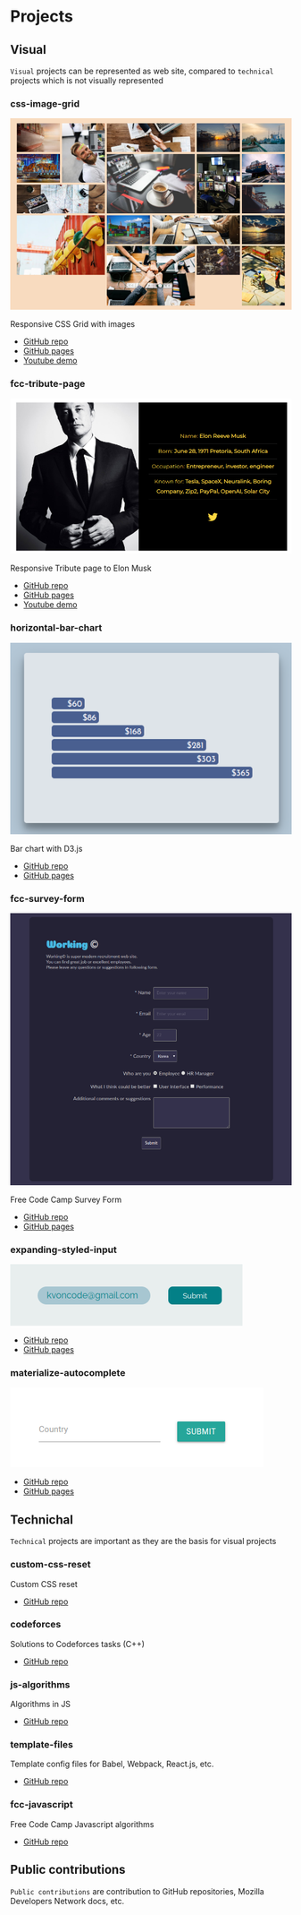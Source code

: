 # Projects


## Visual

`Visual` projects can be represented as web site, compared to `technical` projects which is not visually represented

### css-image-grid

![Screenshoot](img/css-grid.png)

Responsive CSS Grid with images

- [GitHub repo](https://github.com/kvoncode/css-image-grid)
- [GitHub pages](https://kvoncode.github.io/css-image-grid/)
- [Youtube demo](https://youtu.be/xdxTXP1x_Uo)

### fcc-tribute-page

![Screenshoot](img/elon.png)


Responsive Tribute page to Elon Musk

- [GitHub repo](https://github.com/kvoncode/fcc-tribute-page)
- [GitHub pages](https://kvoncode.github.io/fcc-tribute-page/)
- [Youtube demo](https://youtu.be/8j7-l2hCNR8)

### horizontal-bar-chart

![Screenshoot](img/bar-chart.png)


Bar chart with D3.js

- [GitHub repo](https://github.com/kvoncode/horizontal-bar-chart)
- [GitHub pages](https://kvoncode.github.io/horizontal-bar-chart/)

### fcc-survey-form

![Screenshoot](img/form.png)


Free Code Camp Survey Form

- [GitHub repo](https://github.com/kvoncode/fcc-survey-form)
- [GitHub pages](https://kvoncode.github.io/fcc-survey-form/)

### expanding-styled-input

![Screenshoot](img/expand.png)


- [GitHub repo](https://github.com/kvoncode/expanding-styled-input)
- [GitHub pages](https://kvoncode.github.io/expanding-styled-input/)

### materialize-autocomplete


![Screenshoot](img/materialize.png)


- [GitHub repo](https://github.com/kvoncode/materialize-autocomplete)
- [GitHub pages](https://kvoncode.github.io/materialize-autocomplete/)

## Technichal

`Technical` projects are important as they are the basis for visual projects

### custom-css-reset

Custom CSS reset

- [GitHub repo](https://github.com/kvoncode/custom-css-reset)

### codeforces

Solutions to Codeforces tasks (C++)

- [GitHub repo](https://github.com/kvoncode/codeforces)

### js-algorithms

Algorithms in JS

- [GitHub repo](https://github.com/kvoncode/js-algorithms)

### template-files

Template config files for Babel, Webpack, React.js, etc.

- [GitHub repo](https://github.com/kvoncode/template-files)

### fcc-javascript

Free Code Camp Javascript algorithms

- [GitHub repo](https://github.com/kvoncode/fcc-javascript)





## Public contributions

`Public contributions` are contribution to GitHub repositories, Mozilla Developers Network docs, etc. 
